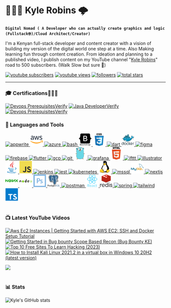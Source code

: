 # 👨🏾‍💻 Kyle Robins 🌩️

**`Digital Nomad ( A Developer who can actually create graphics and logic (Fullstack🤓)/Cloud Architect/Creator)`**

I'm a Kenyan full-stack developer and content creator with a vision of building my version of the digital world one step at a time. Also Making learning fun through content creation. From ideation and planning to a published video, I publish content on my YouTube channel "[Kyle Robins][youtube]" road to 500 subscribers. (Walk Slow but sure 🔔)

   <p align="left">
      <a href="https://www.youtube.com/@kylerobins?sub_confirmation=1">
         <img alt="youtube subscribers" title="Subscribe to my YouTube channel" src="https://custom-icon-badges.demolab.com/youtube/channel/subscribers/UC4fKdY_D9EEUoIo2tdXUTIg?color=%23E05D44&label=SUBSCRIBE&logo=video&logoColor=white&style=for-the-badge&labelColor=CE4630"/></a> 
      <a href="https://www.youtube.com/c/fknight">
         <img alt="youtube views" title="YouTube views" src="https://custom-icon-badges.demolab.com/youtube/channel/views/UC4fKdY_D9EEUoIo2tdXUTIg?color=%23E1AD0E&logo=eye&logoColor=white&style=for-the-badge&labelColor=C79600"/></a> 
      <a href="https://github.com/ForrestKnight?tab=followers">
         <img alt="followers" title="Follow me on Github" src="https://custom-icon-badges.demolab.com/github/followers/kylerobins?color=236ad3&labelColor=1155ba&style=for-the-badge&logo=person-add&label=Follow&logoColor=white"/></a>
      <a href="https://github.com/ForrestKnight?tab=repositories&sort=stargazers">
         <img alt="total stars" title="Total stars on GitHub" src="https://custom-icon-badges.demolab.com/github/stars/kylerobins?color=55960c&style=for-the-badge&labelColor=488207&logo=star"/></a>
   </p>

---
### 🎓 Certifications👨🏾‍🎓
<p align="left">
      <a href="https://kodekloud.com/certificate-verification/2D143DA0D273-2D14379B604B-2D14376DC1CB/">
         <img alt="Devops Prerequisites" title="Offered by KodeKloud" src="https://res.cloudinary.com/dfw3cxpn7/image/upload/v1700161423/kodekloud_djv2ht.png"/>Verify</a>
         <a href="https://www.credential.net/e09d4d45-9b4e-46f0-9d84-715069c57760">
         <img alt="Java Developer" title="Offered by KodeKloud" src="https://res.cloudinary.com/dfw3cxpn7/image/upload/v1700161428/develhope_jcuvda.png"/>Verify</a>
         <a href="https://www.cloudskillsboost.google/profile/badges">
         <img alt="Devops Prerequisites" title="Google Badges" src="https://res.cloudinary.com/dfw3cxpn7/image/upload/v1700160632/google-cloud_zjjoa4.png"/>Verify</a>
         
   </p>

### 🧰 Languages and Tools
<p align="left"> <a href="https://appwrite.io" target="_blank" rel="noreferrer"> <img src="https://www.vectorlogo.zone/logos/appwriteio/appwriteio-icon.svg" alt="appwrite" width="40" height="40"/> </a> <a href="https://aws.amazon.com" target="_blank" rel="noreferrer"> <img src="https://raw.githubusercontent.com/devicons/devicon/master/icons/amazonwebservices/amazonwebservices-original-wordmark.svg" alt="aws" width="40" height="40"/> </a> <a href="https://azure.microsoft.com/en-in/" target="_blank" rel="noreferrer"> <img src="https://www.vectorlogo.zone/logos/microsoft_azure/microsoft_azure-icon.svg" alt="azure" width="40" height="40"/> </a> <a href="https://www.gnu.org/software/bash/" target="_blank" rel="noreferrer"> <img src="https://www.vectorlogo.zone/logos/gnu_bash/gnu_bash-icon.svg" alt="bash" width="40" height="40"/> </a> <a href="https://getbootstrap.com" target="_blank" rel="noreferrer"> <img src="https://raw.githubusercontent.com/devicons/devicon/master/icons/bootstrap/bootstrap-plain-wordmark.svg" alt="bootstrap" width="40" height="40"/> </a> <a href="https://www.w3schools.com/css/" target="_blank" rel="noreferrer"> <img src="https://raw.githubusercontent.com/devicons/devicon/master/icons/css3/css3-original-wordmark.svg" alt="css3" width="40" height="40"/> </a> <a href="https://dart.dev" target="_blank" rel="noreferrer"> <img src="https://www.vectorlogo.zone/logos/dartlang/dartlang-icon.svg" alt="dart" width="40" height="40"/> </a> <a href="https://www.docker.com/" target="_blank" rel="noreferrer"> <img src="https://raw.githubusercontent.com/devicons/devicon/master/icons/docker/docker-original-wordmark.svg" alt="docker" width="40" height="40"/> </a> <a href="https://www.figma.com/" target="_blank" rel="noreferrer"> <img src="https://www.vectorlogo.zone/logos/figma/figma-icon.svg" alt="figma" width="40" height="40"/> </a> <a href="https://firebase.google.com/" target="_blank" rel="noreferrer"> <img src="https://www.vectorlogo.zone/logos/firebase/firebase-icon.svg" alt="firebase" width="40" height="40"/> </a> <a href="https://flutter.dev" target="_blank" rel="noreferrer"> <img src="https://www.vectorlogo.zone/logos/flutterio/flutterio-icon.svg" alt="flutter" width="40" height="40"/> </a> <a href="https://cloud.google.com" target="_blank" rel="noreferrer"> <img src="https://www.vectorlogo.zone/logos/google_cloud/google_cloud-icon.svg" alt="gcp" width="40" height="40"/> </a> <a href="https://git-scm.com/" target="_blank" rel="noreferrer"> <img src="https://www.vectorlogo.zone/logos/git-scm/git-scm-icon.svg" alt="git" width="40" height="40"/> </a> <a href="https://golang.org" target="_blank" rel="noreferrer"> <img src="https://raw.githubusercontent.com/devicons/devicon/master/icons/go/go-original.svg" alt="go" width="40" height="40"/> </a> <a href="https://grafana.com" target="_blank" rel="noreferrer"> <img src="https://www.vectorlogo.zone/logos/grafana/grafana-icon.svg" alt="grafana" width="40" height="40"/> </a> <a href="https://www.w3.org/html/" target="_blank" rel="noreferrer"> <img src="https://raw.githubusercontent.com/devicons/devicon/master/icons/html5/html5-original-wordmark.svg" alt="html5" width="40" height="40"/> </a> <a href="https://ifttt.com/" target="_blank" rel="noreferrer"> <img src="https://www.vectorlogo.zone/logos/ifttt/ifttt-ar21.svg" alt="ifttt" width="40" height="40"/> </a> <a href="https://www.adobe.com/in/products/illustrator.html" target="_blank" rel="noreferrer"> <img src="https://www.vectorlogo.zone/logos/adobe_illustrator/adobe_illustrator-icon.svg" alt="illustrator" width="40" height="40"/> </a> <a href="https://www.java.com" target="_blank" rel="noreferrer"> <img src="https://raw.githubusercontent.com/devicons/devicon/master/icons/java/java-original.svg" alt="java" width="40" height="40"/> </a> <a href="https://developer.mozilla.org/en-US/docs/Web/JavaScript" target="_blank" rel="noreferrer"> <img src="https://raw.githubusercontent.com/devicons/devicon/master/icons/javascript/javascript-original.svg" alt="javascript" width="40" height="40"/> </a> <a href="https://www.jenkins.io" target="_blank" rel="noreferrer"> <img src="https://www.vectorlogo.zone/logos/jenkins/jenkins-icon.svg" alt="jenkins" width="40" height="40"/> </a> <a href="https://jestjs.io" target="_blank" rel="noreferrer"> <img src="https://www.vectorlogo.zone/logos/jestjsio/jestjsio-icon.svg" alt="jest" width="40" height="40"/> </a> <a href="https://kubernetes.io" target="_blank" rel="noreferrer"> <img src="https://www.vectorlogo.zone/logos/kubernetes/kubernetes-icon.svg" alt="kubernetes" width="40" height="40"/> </a> <a href="https://www.linux.org/" target="_blank" rel="noreferrer"> <img src="https://raw.githubusercontent.com/devicons/devicon/master/icons/linux/linux-original.svg" alt="linux" width="40" height="40"/> </a> <a href="https://www.microsoft.com/en-us/sql-server" target="_blank" rel="noreferrer"> <img src="https://www.svgrepo.com/show/303229/microsoft-sql-server-logo.svg" alt="mssql" width="40" height="40"/> </a> <a href="https://www.mysql.com/" target="_blank" rel="noreferrer"> <img src="https://raw.githubusercontent.com/devicons/devicon/master/icons/mysql/mysql-original-wordmark.svg" alt="mysql" width="40" height="40"/> </a> <a href="https://nextjs.org/" target="_blank" rel="noreferrer"> <img src="https://cdn.worldvectorlogo.com/logos/nextjs-2.svg" alt="nextjs" width="40" height="40"/> </a> <a href="https://www.nginx.com" target="_blank" rel="noreferrer"> <img src="https://raw.githubusercontent.com/devicons/devicon/master/icons/nginx/nginx-original.svg" alt="nginx" width="40" height="40"/> </a> <a href="https://nodejs.org" target="_blank" rel="noreferrer"> <img src="https://raw.githubusercontent.com/devicons/devicon/master/icons/nodejs/nodejs-original-wordmark.svg" alt="nodejs" width="40" height="40"/> </a> <a href="https://www.photoshop.com/en" target="_blank" rel="noreferrer"> <img src="https://raw.githubusercontent.com/devicons/devicon/master/icons/photoshop/photoshop-line.svg" alt="photoshop" width="40" height="40"/> </a> <a href="https://www.postgresql.org" target="_blank" rel="noreferrer"> <img src="https://raw.githubusercontent.com/devicons/devicon/master/icons/postgresql/postgresql-original-wordmark.svg" alt="postgresql" width="40" height="40"/> </a> <a href="https://postman.com" target="_blank" rel="noreferrer"> <img src="https://www.vectorlogo.zone/logos/getpostman/getpostman-icon.svg" alt="postman" width="40" height="40"/> </a> <a href="https://reactjs.org/" target="_blank" rel="noreferrer"> <img src="https://raw.githubusercontent.com/devicons/devicon/master/icons/react/react-original-wordmark.svg" alt="react" width="40" height="40"/> </a> <a href="https://redis.io" target="_blank" rel="noreferrer"> <img src="https://raw.githubusercontent.com/devicons/devicon/master/icons/redis/redis-original-wordmark.svg" alt="redis" width="40" height="40"/> </a> <a href="https://spring.io/" target="_blank" rel="noreferrer"> <img src="https://www.vectorlogo.zone/logos/springio/springio-icon.svg" alt="spring" width="40" height="40"/> </a> <a href="https://tailwindcss.com/" target="_blank" rel="noreferrer"> <img src="https://www.vectorlogo.zone/logos/tailwindcss/tailwindcss-icon.svg" alt="tailwind" width="40" height="40"/> </a> <a href="https://www.typescriptlang.org/" target="_blank" rel="noreferrer"> <img src="https://raw.githubusercontent.com/devicons/devicon/master/icons/typescript/typescript-original.svg" alt="typescript" width="40" height="40"/> </a> </p>

#

### 📺 Latest YouTube Videos

<!-- BEGIN YOUTUBE-CARDS -->
[![Aws Ec2 Instances | Getting Started with AWS EC2: SSH and Docker Setup Tutorial](https://ytcards.demolab.com/?id=uCoafmtLTZk&title=Aws+Ec2+Instances+%7C+Getting+Started+with+AWS+EC2%3A+SSH+and+Docker+Setup+Tutorial&lang=en&timestamp=1699873014&background_color=%230d1117&title_color=%23ffffff&stats_color=%23dedede&max_title_lines=1&width=250&border_radius=5&duration=693 "Aws Ec2 Instances | Getting Started with AWS EC2: SSH and Docker Setup Tutorial")](https://www.youtube.com/watch?v=uCoafmtLTZk)
[![Getting Started in Bug bounty Scope Based Recon  (Bug Bounty KE)](https://ytcards.demolab.com/?id=gXmo-GnQifY&title=Getting+Started+in+Bug+bounty+Scope+Based+Recon++%28Bug+Bounty+KE%29&lang=en&timestamp=1617878896&background_color=%230d1117&title_color=%23ffffff&stats_color=%23dedede&max_title_lines=1&width=250&border_radius=5&duration=2900 "Getting Started in Bug bounty Scope Based Recon  (Bug Bounty KE)")](https://www.youtube.com/watch?v=gXmo-GnQifY)
[![Top 10 Free Sites  To Learn Hacking (2023)](https://ytcards.demolab.com/?id=E8mEPHsbcs0&title=Top+10+Free+Sites++To+Learn+Hacking+%282023%29&lang=en&timestamp=1615780289&background_color=%230d1117&title_color=%23ffffff&stats_color=%23dedede&max_title_lines=1&width=250&border_radius=5&duration=532 "Top 10 Free Sites  To Learn Hacking (2023)")](https://www.youtube.com/watch?v=E8mEPHsbcs0)
[![How to Install Kali Linux  2021.2 in a virtual box in Windows 10 20H2  (latest version)](https://ytcards.demolab.com/?id=W0ngyQlANdk&title=How+to+Install+Kali+Linux++2021.2+in+a+virtual+box+in+Windows+10+20H2++%28latest+version%29&lang=en&timestamp=1615608081&background_color=%230d1117&title_color=%23ffffff&stats_color=%23dedede&max_title_lines=1&width=250&border_radius=5&duration=666 "How to Install Kali Linux  2021.2 in a virtual box in Windows 10 20H2  (latest version)")](https://www.youtube.com/watch?v=W0ngyQlANdk)
<!-- END YOUTUBE-CARDS -->

[<img src="https://custom-icon-badges.demolab.com/badge/-Subscribe%20For%20More-red?style=for-the-badge&logo=video&logoColor=white"/>](https://www.youtube.com/@kylerobins?sub_confirmation=1)

#

### 📊 Stats

![Kyle's GitHub stats](https://github-readme-stats.vercel.app/api?username=kylerobins&show_icons=true&theme=gruvbox)

<!-- ![GitHub Streak](https://streak-stats.demolab.com?user=ForrestKnight&theme=gruvbox&border_radius=4.5) -->

#
[website]: https://kylerobins.com
[youtube]: https://www.youtube.com/darkspidertech
